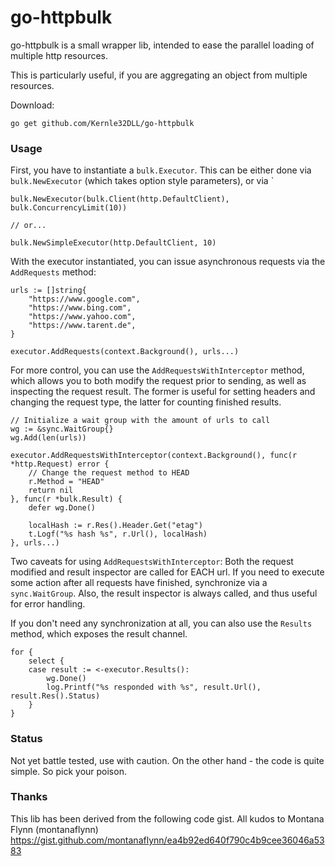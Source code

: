 # go-httpbulk

go-httpbulk is a small wrapper lib, intended to ease the parallel loading of multiple http resources.

This is particularly useful, if you are aggregating an object from multiple resources.

Download:

```
go get github.com/Kernle32DLL/go-httpbulk
```

### Usage

First, you have to instantiate a `bulk.Executor`. This can be either done via `bulk.NewExecutor` (which takes option style parameters), or via `

```
bulk.NewExecutor(bulk.Client(http.DefaultClient), bulk.ConcurrencyLimit(10))

// or...

bulk.NewSimpleExecutor(http.DefaultClient, 10)
```

With the executor instantiated, you can issue asynchronous requests via the `AddRequests` method:

```
urls := []string{
    "https://www.google.com",
    "https://www.bing.com",
    "https://www.yahoo.com",
    "https://www.tarent.de",
}

executor.AddRequests(context.Background(), urls...)
```

For more control, you can use the `AddRequestsWithInterceptor` method, which allows you to both modify the request prior to sending,
as well as inspecting the request result. The former is useful for setting headers and changing the request type, the latter for
counting finished results.

```
// Initialize a wait group with the amount of urls to call
wg := &sync.WaitGroup{}
wg.Add(len(urls))

executor.AddRequestsWithInterceptor(context.Background(), func(r *http.Request) error {
    // Change the request method to HEAD
    r.Method = "HEAD"
    return nil
}, func(r *bulk.Result) {
    defer wg.Done()

    localHash := r.Res().Header.Get("etag")
    t.Logf("%s hash %s", r.Url(), localHash)
}, urls...)
```

Two caveats for using `AddRequestsWithInterceptor`: Both the request modified and result inspector are called for EACH url. If you need to
execute some action after all requests have finished, synchronize via a `sync.WaitGroup`. Also, the result inspector is always called, and
thus useful for error handling.

If you don't need any synchronization at all, you can also use the `Results` method, which exposes the result channel.

```
for {
    select {
    case result := <-executor.Results():
        wg.Done()
        log.Printf("%s responded with %s", result.Url(), result.Res().Status)
    }
}
```

### Status

Not yet battle tested, use with caution. On the other hand - the code is quite simple. So pick your poison.

### Thanks

This lib has been derived from the following code gist. All kudos to Montana Flynn (montanaflynn)
https://gist.github.com/montanaflynn/ea4b92ed640f790c4b9cee36046a5383

